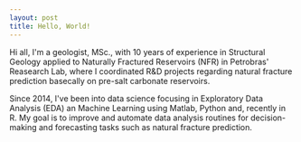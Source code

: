 ```yaml
---
layout: post
title: Hello, World!
---
```


Hi all, I'm a geologist, MSc., with 10 years of experience in Structural Geology applied to Naturally Fractured Reservoirs (NFR) in Petrobras' Reasearch Lab, where I coordinated R&D projects regarding natural fracture prediction basecally on pre-salt carbonate reservoirs. 

Since 2014, I've been into data science focusing in Exploratory Data Analysis (EDA) an Machine Learning using Matlab, Python and, recently in R. My goal is to improve and automate data analysis routines for decision-making and forecasting tasks such as natural fracture prediction.  
